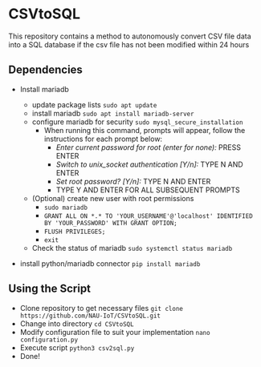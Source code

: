# CSVtoSQL
This repository contains a method to autonomously convert CSV file data into a SQL database if the csv file has not been modified within 24 hours

## Dependencies

- Install mariadb 
  - update package lists `sudo apt update`
  - install mariadb `sudo apt install mariadb-server`
  - configure mariadb for security `sudo mysql_secure_installation`
    -  When running this command, prompts will appear, follow the instructions for each prompt below:
        -  *Enter current password for root (enter for none):* PRESS ENTER
        -  *Switch to unix_socket authentication [Y/n]:* TYPE N AND ENTER
        -  *Set root password? [Y/n]:* TYPE N AND ENTER
        -  TYPE Y AND ENTER FOR ALL SUBSEQUENT PROMPTS
  - (Optional) create new user with root permissions
    -  `sudo mariadb`
    -  `GRANT ALL ON *.* TO 'YOUR_USERNAME'@'localhost' IDENTIFIED BY 'YOUR_PASSWORD' WITH GRANT OPTION;`
    -  `FLUSH PRIVILEGES;`
    -  `exit`
  -  Check the status of mariadb `sudo systemctl status mariadb`

-  install python/mariadb connector `pip install mariadb`

## Using the Script

- Clone repository to get necessary files `git clone https://github.com/NAU-IoT/CSVtoSQL.git`
- Change into directory `cd CSVtoSQL`
- Modify configuration file to suit your implementation `nano configuration.py`
- Execute script `python3 csv2sql.py`
- Done!
